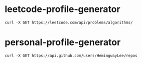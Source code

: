 # leetcode-profile-generator

```
curl -X GET https://leetcode.com/api/problems/algorithms/
```

# personal-profile-generator

```
curl -X GET https://api.github.com/users/HemingwayLee/repos
```
